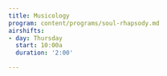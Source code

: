 ```yaml
---
title: Musicology
program: content/programs/soul-rhapsody.md
airshifts:
- day: Thursday
  start: 10:00a
  duration: '2:00'

---
```


